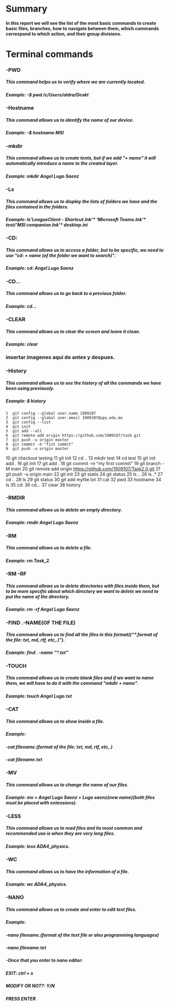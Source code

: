 # Summary 
#### In this report we will see the list of the most basic commands to create basic files, branches, how to navigate between them, which commands correspond to which action, and their group divisions.
# Terminal commands
### -PWD
#####  This command helps us to verify where we are currently located.
##### Example: -$ pwd /c/Users/aldra/Deskt
### -Hostname
##### This command allows us to identify the name of our device.
##### Example: -$ hostname MSI
### -mkdir
##### This command allows us to create tents, but if we add "+ name" it will automatically introduce a name to the created layer.
##### Example: mkdir Angel Lugo Saenz
### -Ls
##### This command allows us to display the lists of folders we have and the files contained in the folders.
##### Example:   ls'LeagueClient - Shortcut.lnk'*  'Microsoft Teams.lnk'*   test/'MSI companion.lnk'*             desktop.ini
### -CD:
##### This command allows us to access a folder, but to be specific, we need to use "cd: + name (of the folder we want to search)".
##### Example: cd: Angel Lugo Saenz 
### -CD...
##### This command allows us to go back to a previous folder.
##### Example: cd...
### -CLEAR
##### This command allows us to clear the screen and leave it clean.
##### Example: clear 
### insertar imagenes aqui de antes y despues.
### -History 
##### This command allows us to see the history of all the commands we have been using previously.
##### Example: $ history
    1  git config --global user.name 1909107
    2  git config --global user.email 1909107@upy.edu.mx
    3  git config --list
    4  git init
    5  git add --all
    6  git remote add origin https://github.com/1909107/task.git
    7  git push -u origin master
    8  git commit -m "fist commit"
    9  git push -u origin master
   10  git checkout testing
   11  git init
   12  cd ..
   13  mkdir test
   14  cd test
   15  git init add .
   16  git init
   17  git add .
   18  git commit -m "my first commit"
   19  git branch -M main
   20  git remote add origin https://github.com/1909107/Task2.0.git
   21  git push -u origin main
   22  git init
   23  git statis
   24  git status
   25  ls ..
   26  ls .*
   27  cd ..
   28  ls
   29  git status
   30  git add myfile.txt
   31  cat
   32  pwd
   33  hostname
   34  ls
   35  cd:
   36  cd...
   37  clear
   38  history
   ### -RMDIR 
   ##### This command allows us to delete an empty directory.
   ##### Example: rmdir Angel Lugo Saenz 
   ### -RM
   ##### This command allows us to delete a file.
   ##### Example: rm Task_2.
   ### -RM -RF
   ##### This command allows us to delete directories with files inside them, but to be more specific about which directory we want to delete we need to put the name of the directory.
   ##### Example: rm -rf Angel Lugo Saenz 
   ### -FIND .-NAME(OF THE FILE)
   ##### This command allows us to find all the files in this format((“*.format of the file: txt, md, rtf, etc,.)”).
   ##### Example: find . -name “\*.txt”
   ### -TOUCH
   ##### This command allows us to create blank files and if we want to name them, we will have to do it with the command "mkdir + name".
   ##### Example: touch Angel Lugo.txt
   ### -CAT
   #####  This command allows us to show inside a file.
   ##### Example: 
   ##### -cat filename.(format of the file: txt, md, rtf, etc,.)
##### -cat filename.txt
### -MV
##### This command allows us to change the name of our files.
##### Example: mv +  Angel Lugo Saenz + Lugo saenz(new name)(both files must be placed with extensions).
### -LESS
##### This command allows us to read files and its most common and recommended use is when they are very long files.
##### Example: less ADA4_physics.
### -WC
##### This command allows us to have the information of a file.
##### Example: wc  ADA4_physics.
### -NANO
##### This command allows us  to create and enter to edit text files.
##### Example: 
##### -nano filename.(format of the text file or also programming languages)
##### -nano filename.txt
##### -Once that you enter to nano editor:
##### EXIT: ctrl + x
##### MODIFY OR NOT?: Y/N
##### PRESS ENTER
